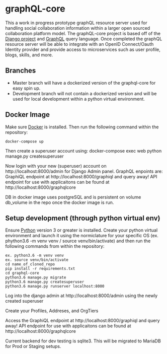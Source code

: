 # graphQL-core
This a work in progress prototype graphQL resource server used for handling social collaboration information within a larger open sourced collaboration platform model.  The graphQL-core project is based off of the [Django project](https://www.djangoproject.com/) and [GraphQL](http://graphql.org/) query language.  Once completed the graphQL resource server will be able to integrate with an OpenID Connect/Oauth Identity provider and provide access to microservices such as user profile, blogs, skills, and more.

## Branches
- Master branch will have a dockerized version of the graphql-core for easy spin up.
- Development branch will not contain a dockerized version and will be used for local development within a python virtual environment.

## Docker Image
Make sure [Docker](https://www.docker.com/) is installed. Then run the following command within the repository:

    docker-compose up

Then create a superuser account using:
    docker-compose exec web python manage.py createsuperuser

Now login with your new (superuser) account on http://localhost:8000/admin for Django Admin panel.
GraphQL enpoints are:
    GraphiQL endpoint at http://localhost:8000/graphiql and query away!
    API endpoint for use with applicaitons can be found at http://localhost:8000/graphqlcore

DB in docker image uses postgreSQL and is persistent on volume db_volume in the repo once the docker image is run.

## Setup development (through python virtual env)
Ensure [Python](https://www.python.org/downloads/) version 3 or greater is installed.  Create your python virtual environment and launch it using the normiclature for your specific OS (ex. phython3.6 -m venv venv / source venv/bin/activate) and then run the following commands from within the repository:

    ex. python3.6 -m venv venv
    ex. source venv/bin/activate
    cd name_of_cloned_repo
    pip install -r requirements.txt
    cd graphql-core
    python3.6 manage.py migrate
    python3.6 manage.py createsuperuser
    python3.6 manage.py runserver localhost:8000    
  
Log into the django admin at http://localhost:8000/admin using the newly created superuser

Create your Profiles, Addreses, and OrgTiers

Access the GraphiQL endpoint at http://localhost:8000/graphiql and query away!
API endpoint for use with applicaitons can be found at http://localhost:8000/graphqlcore

Current backend for dev testing is sqlite3.  This will be migrated to MariaDB for Prod or Staging setups.

